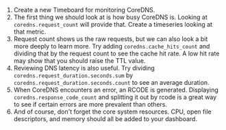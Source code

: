1. Create a new Timeboard for monitoring CoreDNS.
1. The first thing we should look at is how busy CoreDNS is. Looking at `coredns.request_count` will provide that. Create a timeseries looking at that metric.
1. Request count shows us the raw requests, but we can also look a bit more deeply to learn more. Try adding `coredns.cache_hits_count` and dividing that by the request count to see the cache hit rate. A low hit rate may show that you should raise the TTL value.
1. Reviewing DNS latency is also useful. Try dividing `coredns.request_duration.seconds.sum` by `coredns.request_duration.seconds.count` to see an average duration. 
1. When CoreDNS encounters an error, an RCODE is generated. Displaying `coredns.response_code_count` and splitting it out by rcode is a great way to see if certain errors are more prevalent than others. 
1. And of course, don't forget the core system resources. CPU, open file descriptors, and memory should all be added to your dashboard. 